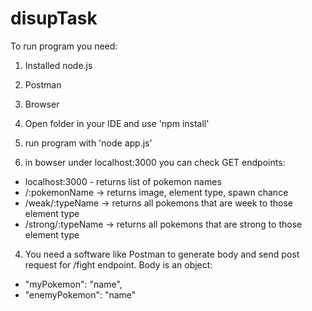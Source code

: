 # disupTask

To run program you need:
1. Installed node.js
2. Postman
3. Browser

1. Open folder in your IDE and use 'npm install'
2. run program with 'node app.js'
3. in bowser under localhost:3000 you can check GET endpoints:
 - localhost:3000 -  returns list of pokemon names
 - /:pokemonName -> returns image, element type, spawn chance
 - /weak/:typeName -> returns all pokemons that are week to those element type
 - /strong/:typeName -> returns all pokemons that are strong to those element type

4. You need a software like Postman to generate body and send post request for /fight endpoint. Body is an object:
 - "myPokemon": "name",
 - "enemyPokemon": "name"
